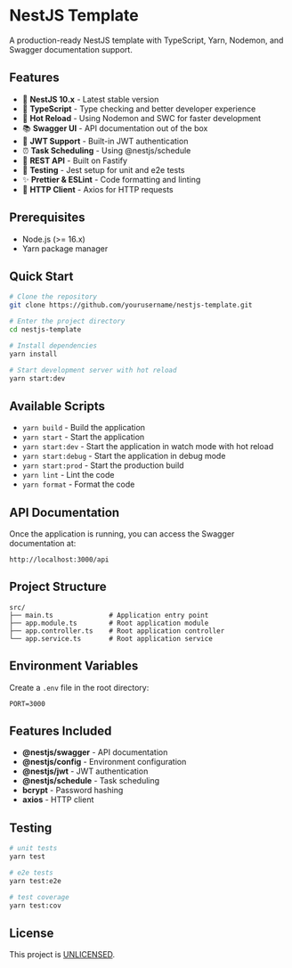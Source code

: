 # NestJS Template

A production-ready NestJS template with TypeScript, Yarn, Nodemon, and Swagger documentation support.

## Features

- 🚀 **NestJS 10.x** - Latest stable version
- 📝 **TypeScript** - Type checking and better developer experience
- 🔄 **Hot Reload** - Using Nodemon and SWC for faster development
- 📚 **Swagger UI** - API documentation out of the box
- 🔑 **JWT Support** - Built-in JWT authentication
- ⏰ **Task Scheduling** - Using @nestjs/schedule
- 🎯 **REST API** - Built on Fastify
- 🧪 **Testing** - Jest setup for unit and e2e tests
- ✨ **Prettier & ESLint** - Code formatting and linting
- 🔄 **HTTP Client** - Axios for HTTP requests

## Prerequisites

- Node.js (>= 16.x)
- Yarn package manager

## Quick Start

```bash
# Clone the repository
git clone https://github.com/yourusername/nestjs-template.git

# Enter the project directory
cd nestjs-template

# Install dependencies
yarn install

# Start development server with hot reload
yarn start:dev
```

## Available Scripts

- `yarn build` - Build the application
- `yarn start` - Start the application
- `yarn start:dev` - Start the application in watch mode with hot reload
- `yarn start:debug` - Start the application in debug mode
- `yarn start:prod` - Start the production build
- `yarn lint` - Lint the code
- `yarn format` - Format the code

## API Documentation

Once the application is running, you can access the Swagger documentation at:

```
http://localhost:3000/api
```

## Project Structure

```
src/
├── main.ts              # Application entry point
├── app.module.ts        # Root application module
├── app.controller.ts    # Root application controller
└── app.service.ts       # Root application service
```

## Environment Variables

Create a `.env` file in the root directory:

```env
PORT=3000
```

## Features Included

- **@nestjs/swagger** - API documentation
- **@nestjs/config** - Environment configuration
- **@nestjs/jwt** - JWT authentication
- **@nestjs/schedule** - Task scheduling
- **bcrypt** - Password hashing
- **axios** - HTTP client

## Testing

```bash
# unit tests
yarn test

# e2e tests
yarn test:e2e

# test coverage
yarn test:cov
```

## License

This project is [UNLICENSED](LICENSE).